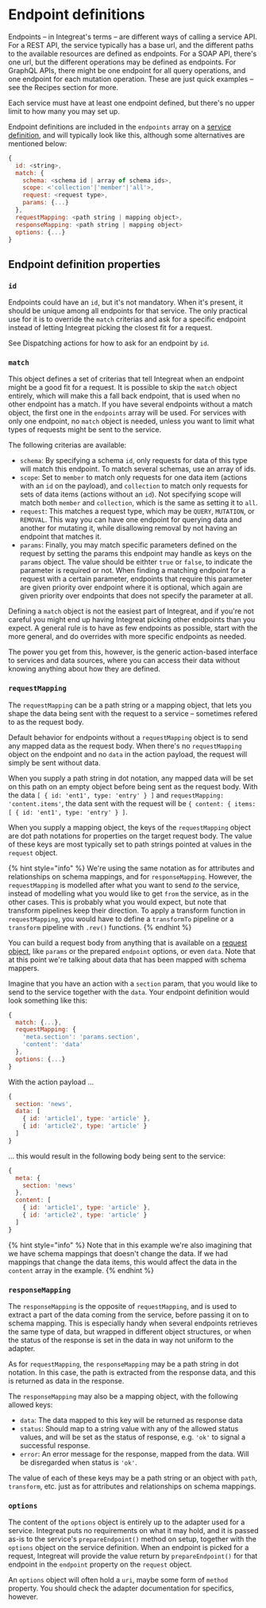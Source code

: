 # Endpoint definitions

Endpoints – in Integreat's terms – are different ways of calling a service API. For a REST API, the service typically has a base url, and the different paths to the available resources are defined as endpoints. For a SOAP API, there's one url, but the different operations may be defined as endpoints. For GraphQL APIs, there might be one endpoint for all query operations, and one endpoint for each mutation operation. These are just quick examples – see the Recipes section for more.

Each service must have at least one endpoint defined, but there's no upper limit to how many you may set up.

Endpoint definitions are included in the `endpoints` array on a [service definition](service-definitions.md), and will typically look like this, although some alternatives are mentioned below:

```javascript
{
  id: <string>,
  match: {
    schema: <schema id | array of schema ids>,
    scope: <'collection'|'member'|'all'>,
    request: <request type>,
    params: {...}
  },
  requestMapping: <path string | mapping object>,
  responseMapping: <path string | mapping object>
  options: {...}
}
```

## Endpoint definition properties

### `id`

Endpoints could have an `id`, but it's not mandatory. When it's present, it should be unique among all endpoints for that service. The only practical use for it is to override the `match` criterias and ask for a specific endpoint instead of letting Integreat picking the closest fit for a request.

See Dispatching actions for how to ask for an endpoint by `id`.

### `match`

This object defines a set of criterias that tell Integreat when an endpoint might be a good fit for a request. It is possible to skip the `match` object entirely, which will make this a fall back endpoint, that is used when no other endpoint has a match. If you have several endpoints without a match object, the first one in the `endpoints` array will be used. For services with only one endpoint, no `match` object is needed, unless you want to limit what types of requests might be sent to the service.

The following criterias are available:

* `schema`: By specifying a schema `id`, only requests for data of this type will match this endpoint. To match several schemas, use an array of ids.
* `scope`: Set to `member` to match only requests for one data item \(actions with an `id` on the payload\), and `collection` to match only requests for sets of data items \(actions without an `id`\). Not specifying scope will match both `member` and `collection`, which is the same as setting it to `all`. 
* `request`: This matches a request type, which may be `QUERY`, `MUTATION`, or `REMOVAL`. This way you can have one endpoint for querying data and another for mutating it, while disallowing removal by not having an endpoint that matches it.
* `params`: Finally, you may match specific parameters defined on the request by setting the params this endpoint may handle as keys on the `params` object. The value should be eithter `true` or `false`, to indicate the parameter is required or not. When finding a matching endpoint for a request with a certain parameter, endpoints that require this parameter are given priority over endpoint where it is optional, which again are given priority over endpoints that does not specify the parameter at all.

Defining a `match` object is not the easiest part of Integreat, and if you're not careful you might end up having Integreat picking other endpoints than you expect. A general rule is to have as few endpoints as possible, start with the more general, and do overrides with more specific endpoints as needed.

The power you get from this, however, is the generic action-based interface to services and data sources, where you can access their data without knowing anything about how they are defined.

### `requestMapping`

The `requestMapping` can be a path string or a mapping object, that lets you shape the data being sent with the request to a service – sometimes refered to as the request body.

Default behavior for endpoints without a `requestMapping` object is to send any mapped data as the request body. When there's no `requestMapping` object on the endpoint and no `data` in the action payload, the request will simply be sent without data.

When you supply a path string in dot notation, any mapped data will be set on this path on an empty object before being sent as the request body. With the data `[ { id: 'ent1', type: 'entry' } ]` and `requestMapping: 'content.items'`, the data sent with the request will be `{ content: { items: [ { id: 'ent1', type: 'entry' } ]`.

When you supply a mapping object, the keys of the `requestMapping` object are dot path notations for properties on the target request body. The value of these keys are most typically set to path strings pointed at values in the `request` object.

{% hint style="info" %}
We're using the same notation as for attributes and relationships on schema mappings, and for `responseMapping`. However, the `requestMapping` is modelled after what you want to send _to_ the service, instead of modelling what you would like to get `from` the service, as in the other cases. This is probably what you would expect, but note that transform pipelines keep their direction. To apply a transform function in `requestMapping`, you would have to define a `transformTo` pipeline or a `transform` pipeline with `.rev()` functions.
{% endhint %}

You can build a request body from anything that is available on a [request object](../advanced-topics/writing-adapters/request-objects.md), like `params` or the prepared `endpoint` options, or even `data`. Note that at this point we're talking about data that has been mapped with schema mappers.

Imagine that you have an action with a `section` param, that you would like to send to the service together with the `data`. Your endpoint definition would look something like this:

```javascript
{
  match: {...},
  requestMapping: {
    'meta.section': 'params.section',
    'content': 'data'
  },
  options: {...}
}
```

With the action payload ...

```javascript
{
  section: 'news',
  data: [
    { id: 'article1', type: 'article' },
    { id: 'article2', type: 'article' }
  ]
}
```

... this would result in the following body being sent to the service:

```javascript
{
  meta: {
    section: 'news'
  },
  content: [
    { id: 'article1', type: 'article' },
    { id: 'article2', type: 'article' }
  ]
}
```

{% hint style="info" %}
Note that in this example we're also imagining that we have schema mappings that doesn't change the data. If we had mappings that change the data items, this would affect the data in the `content` array in the example.
{% endhint %}

### `responseMapping`

The `responseMapping` is the opposite of `requestMapping`, and is used to extract a part of the data coming from the service, before passing it on to schema mapping. This is especially handy when several endpoints retrieves the same type of data, but wrapped in different object structures, or when the status of the response is set in the data in way not uniform to the adapter.

As for `requestMapping`, the `responseMapping` may be a path string in dot notation. In this case, the path is extracted from the response data, and this is returned as data in the response.

The `responseMapping` may also be a mapping object, with the following allowed keys:

* `data`: The data mapped to this key will be returned as response data
* `status`: Should map to a string value with any of the allowed status values, and will be set as the status of response, e.g. `'ok'` to signal a successful response.
* `error`: An error message for the response, mapped from the data. Will be disregarded when status is `'ok'`.

The value of each of these keys may be a path string or an object with `path`, `transform`, etc. just as for attributes and relationships on schema mappings.

### `options`

The content of the `options` object is entirely up to the adapter used for a service. Integreat puts no requirements on what it may hold, and it is passed as-is to the service's `prepareEndpoint()` method on setup, together with the `options` object on the service definition. When an endpoint is picked for a request, Integreat will provide the value return by `prepareEndpoint()` for that endpoint in the `endpoint` property on the `request` object.

An `options` object will often hold a `uri`, maybe some form of `method` property. You should check the adapter documentation for specifics, however.

